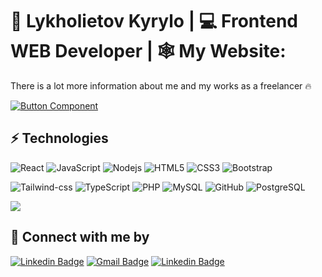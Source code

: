 # 🥷 Lykholietov Kyrylo  |  💻 Frontend WEB Developer |  🕸️ My Website:
<p>There is a lot more information about me and my works as a freelancer 🔥</p>

[![Button Component](https://readme-components.vercel.app/api?component=button&text=Check&nbsp;My&nbsp;Website)](https://lykholietov.vercel.app/)

## ⚡ Technologies

![React](https://img.shields.io/badge/-React-black?style=flat-square&logo=react)
![JavaScript](https://img.shields.io/badge/-JavaScript-black?style=flat-square&logo=javascript)
![Nodejs](https://img.shields.io/badge/-Nodejs-black?style=flat-square&logo=Node.js)
![HTML5](https://img.shields.io/badge/-HTML5-E34F26?style=flat-square&logo=html5&logoColor=white)
![CSS3](https://img.shields.io/badge/-CSS3-1572B6?style=flat-square&logo=css3)
![Bootstrap](https://img.shields.io/badge/-Bootstrap-563D7C?style=flat-square&logo=bootstrap)

![Tailwind-css](https://img.shields.io/badge/-tailwind-181717?style=flat-square&logo=tailwind-css)
![TypeScript](https://img.shields.io/badge/-TypeScript-007ACC?style=flat-square&logo=typescript) 
![PHP](https://img.shields.io/badge/-PHP-181717?style=flat-square&logo=php)
![MySQL](https://img.shields.io/badge/-MySQL-black?style=flat-square&logo=mysql)
![GitHub](https://img.shields.io/badge/-GitHub-181717?style=flat-square&logo=github)
![PostgreSQL](https://img.shields.io/badge/-PostgreSQL-336791?style=flat-square&logo=postgresql)

<a href="https://github.com/Stlux/tenzies-game-app">
  <img align="center" src="https://github-readme-stats.vercel.app/api/top-langs/?username=Stlux&layout=compact&theme=buefy&hide_border=true" />
</a>

## 🤝 Connect with me by

[![Linkedin Badge](https://img.shields.io/badge/-lykholietov-blue?style=flat-square&logo=Linkedin&logoColor=white&link=https://www.linkedin.com/in/kyrylo-lykholietov/)](https://www.linkedin.com/in/kyrylo-lykholietov/) [![Gmail Badge](https://img.shields.io/badge/-kirilllikholetov3@gmail.com-c14438?style=flat-square&logo=Gmail&logoColor=white&link=mailto:kirilllikholetov3@gmail.com)](mailto:kirilllikholetov3@gmail.com) [![Linkedin Badge](https://img.shields.io/badge/-lykholietov-black?style=flat-square&logo=X&logoColor=white&link=https://x.com/lykholietov)](https://x.com/lykholietov)
